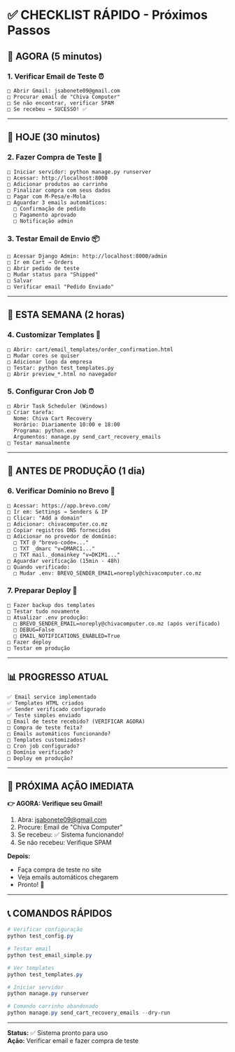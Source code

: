 # ✅ CHECKLIST RÁPIDO - Próximos Passos

## 🎯 AGORA (5 minutos)

### 1. Verificar Email de Teste ⏰
```
□ Abrir Gmail: jsabonete09@gmail.com
□ Procurar email de "Chiva Computer"
□ Se não encontrar, verificar SPAM
□ Se recebeu → SUCESSO! ✅
```

---

## 🎯 HOJE (30 minutos)

### 2. Fazer Compra de Teste 🛒
```
□ Iniciar servidor: python manage.py runserver
□ Acessar: http://localhost:8000
□ Adicionar produtos ao carrinho
□ Finalizar compra com seus dados
□ Pagar com M-Pesa/e-Mola
□ Aguardar 3 emails automáticos:
  □ Confirmação de pedido
  □ Pagamento aprovado
  □ Notificação admin
```

### 3. Testar Email de Envio 📦
```
□ Acessar Django Admin: http://localhost:8000/admin
□ Ir em Cart → Orders
□ Abrir pedido de teste
□ Mudar status para "Shipped"
□ Salvar
□ Verificar email "Pedido Enviado"
```

---

## 🎯 ESTA SEMANA (2 horas)

### 4. Customizar Templates 🎨
```
□ Abrir: cart/email_templates/order_confirmation.html
□ Mudar cores se quiser
□ Adicionar logo da empresa
□ Testar: python test_templates.py
□ Abrir preview_*.html no navegador
```

### 5. Configurar Cron Job ⏰
```
□ Abrir Task Scheduler (Windows)
□ Criar tarefa:
  Nome: Chiva Cart Recovery
  Horário: Diariamente 10:00 e 18:00
  Programa: python.exe
  Argumentos: manage.py send_cart_recovery_emails
□ Testar manualmente
```

---

## 🎯 ANTES DE PRODUÇÃO (1 dia)

### 6. Verificar Domínio no Brevo 🔐
```
□ Acessar: https://app.brevo.com/
□ Ir em: Settings → Senders & IP
□ Clicar: "Add a domain"
□ Adicionar: chivacomputer.co.mz
□ Copiar registros DNS fornecidos
□ Adicionar no provedor de domínio:
  □ TXT @ "brevo-code=..."
  □ TXT _dmarc "v=DMARC1..."
  □ TXT mail._domainkey "v=DKIM1..."
□ Aguardar verificação (15min - 48h)
□ Quando verificado:
  □ Mudar .env: BREVO_SENDER_EMAIL=noreply@chivacomputer.co.mz
```

### 7. Preparar Deploy 🚀
```
□ Fazer backup dos templates
□ Testar tudo novamente
□ Atualizar .env produção:
  □ BREVO_SENDER_EMAIL=noreply@chivacomputer.co.mz (após verificado)
  □ DEBUG=False
  □ EMAIL_NOTIFICATIONS_ENABLED=True
□ Fazer deploy
□ Testar em produção
```

---

## 📊 PROGRESSO ATUAL

```
✅ Email service implementado
✅ Templates HTML criados
✅ Sender verificado configurado
✅ Teste simples enviado
□ Email de teste recebido? (VERIFICAR AGORA)
□ Compra de teste feita?
□ Emails automáticos funcionando?
□ Templates customizados?
□ Cron job configurado?
□ Domínio verificado?
□ Deploy em produção?
```

---

## 🎯 PRÓXIMA AÇÃO IMEDIATA

**👉 AGORA: Verifique seu Gmail!**

1. Abra: jsabonete09@gmail.com
2. Procure: Email de "Chiva Computer"
3. Se recebeu: ✅ Sistema funcionando!
4. Se não recebeu: Verifique SPAM

**Depois:**
- Faça compra de teste no site
- Veja emails automáticos chegarem
- Pronto! 🎉

---

## 📞 COMANDOS RÁPIDOS

```powershell
# Verificar configuração
python test_config.py

# Testar email
python test_email_simple.py

# Ver templates
python test_templates.py

# Iniciar servidor
python manage.py runserver

# Comando carrinho abandonado
python manage.py send_cart_recovery_emails --dry-run
```

---

**Status:** ✅ Sistema pronto para uso  
**Ação:** Verificar email e fazer compra de teste

